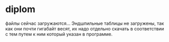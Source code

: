 # diplom
файлы сейчас загружаются...
Эндшпильные таблицы не загружены, так как они почти гигабайт весят, их надо отдельно скачать в соответствии с тем путем к ним который указан в программе.
